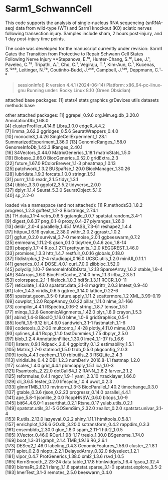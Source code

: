 # Sarm1_SchwannCell
This code supports the analysis of single-nucleus RNA sequencing (snRNA-seq) data from wild-type (WT) and Sarm1 knockout (KO) sciatic nerves following transection injury. Samples include sham, 2 hours post-injury, and 1 day post-injury time points.

The code was developed for the manuscript currently under revision:
Sarm1 Gates the Transition from Protective to Repair Schwann Cell States Following Nerve Injury
**Stepanova, E.¹⁶, Hunter-Chang, S.¹², Lee, J.¹, Pavelec, C.⁷⁸, Tripathi, A.¹, Cho, C.¹, Vegiraju, T.¹, Kim-Aun, C.¹, Kucenas, S.¹²⁴⁶, Leitinger, N.⁷⁸, Coutinho-Budd, J.²⁴⁶, Campbell, J.¹²⁶, Deppmann, C.¹–⁶


> sessionInfo()
R version 4.4.1 (2024-06-14)
Platform: x86_64-pc-linux-gnu
Running under: Rocky Linux 8.10 (Green Obsidian)

attached base packages:
[1] stats4    stats     graphics  grDevices utils     datasets  methods   base     

other attached packages:
 [1] ggrepel_0.9.6               org.Mm.eg.db_3.20.0         AnnotationDbi_1.68.0       
 [4] clusterProfiler_4.14.6      Libra_1.0.0                 edgeR_4.4.2                
 [7] limma_3.62.2                ggridges_0.5.6              SeuratWrappers_0.4.0       
[10] monocle3_1.4.26             SingleCellExperiment_1.28.1 SummarizedExperiment_1.36.0
[13] GenomicRanges_1.58.0        GenomeInfoDb_1.42.3         IRanges_2.40.1             
[16] S4Vectors_0.44.0            MatrixGenerics_1.18.1       matrixStats_1.5.0          
[19] Biobase_2.66.0              BiocGenerics_0.52.0         gridExtra_2.3              
[22] future_1.67.0               RColorBrewer_1.1-3          pheatmap_1.0.13            
[25] patchwork_1.3.2             BUSpaRse_1.20.0             BiocManager_1.30.26        
[28] lubridate_1.9.3             forcats_1.0.0               stringr_1.5.1              
[31] purrr_1.1.0                 readr_2.1.5                 tidyr_1.3.1                
[34] tibble_3.3.0                ggplot2_3.5.2               tidyverse_2.0.0            
[37] dplyr_1.1.4                 Seurat_5.3.0                SeuratObject_5.1.0         
[40] sp_2.2-0                   

loaded via a namespace (and not attached):
  [1] R.methodsS3_1.8.2        progress_1.2.3           goftest_1.2-3            Biostrings_2.74.1       
  [5] TH.data_1.1-4            vctrs_0.6.5              ggtangle_0.0.7           spatstat.random_3.4-1   
  [9] digest_0.6.37            png_0.1-8                proxy_0.4-27             plyranges_1.26.0        
 [13] deldir_2.0-4             parallelly_1.45.1        MASS_7.3-61              reshape2_1.4.4          
 [17] httpuv_1.6.16            qvalue_2.38.0            withr_3.0.2              ggrastr_1.0.2           
 [21] ggfun_0.2.0              survival_3.7-0           memoise_2.0.1            ggbeeswarm_0.7.2        
 [25] emmeans_1.11.2-8         gson_0.1.0               tidytree_0.4.6           zoo_1.8-14              
 [29] pbapply_1.7-4            R.oo_1.27.1              prettyunits_1.2.0        KEGGREST_1.46.0         
 [33] promises_1.3.3           httr_1.4.7               restfulr_0.0.16          globals_0.18.0          
 [37] fitdistrplus_1.2-4       rstudioapi_0.16.0        UCSC.utils_1.2.0         miniUI_0.1.1.1          
 [41] generics_0.1.4           DOSE_4.0.1               curl_7.0.0               zlibbioc_1.52.0         
 [45] polyclip_1.10-7          GenomeInfoDbData_1.2.13  SparseArray_1.6.2        xtable_1.8-4            
 [49] S4Arrays_1.6.0           BiocFileCache_2.14.0     hms_1.1.3                irlba_2.3.5.1           
 [53] colorspace_2.1-1         filelock_1.0.3           hdf5r_1.3.11             ROCR_1.0-11             
 [57] reticulate_1.43.0        spatstat.data_3.1-8      magrittr_2.0.3           lmtest_0.9-40           
 [61] later_1.4.3              viridis_0.6.5            ggtree_3.14.0            lattice_0.22-6          
 [65] spatstat.geom_3.5-0      future.apply_1.11.2      scattermore_1.2          XML_3.99-0.19           
 [69] cowplot_1.2.0            RcppAnnoy_0.0.22         pillar_1.11.0            nlme_3.1-166            
 [73] compiler_4.4.1           RSpectra_0.16-2          stringi_1.8.7            tensor_1.5.1            
 [77] minqa_1.2.8              GenomicAlignments_1.42.0 plyr_1.8.9               crayon_1.5.3            
 [81] abind_1.4-8              BiocIO_1.16.0            blme_1.0-6               gridGraphics_0.5-1      
 [85] locfit_1.5-9.12          bit_4.6.0                sandwich_3.1-1           fastmatch_1.1-6         
 [89] codetools_0.2-20         multcomp_1.4-28          plotly_4.11.0            mime_0.13               
 [93] splines_4.4.1            Rcpp_1.1.0               fastDummies_1.7.5        dbplyr_2.5.0            
 [97] blob_1.2.4               AnnotationFilter_1.30.0  lme4_1.1-37              fs_1.6.6                
[101] listenv_0.9.1            Rdpack_2.6.4             ggplotify_0.1.2          estimability_1.5.1      
[105] Matrix_1.7-0             statmod_1.5.0            tzdb_0.5.0               pkgconfig_2.0.3         
[109] tools_4.4.1              cachem_1.1.0             rbibutils_2.3            RSQLite_2.4.3           
[113] viridisLite_0.4.2        DBI_1.2.3                numDeriv_2016.8-1.1      fastmap_1.2.0           
[117] scales_1.4.0             grid_4.4.1               pbmcapply_1.5.1          ica_1.0-3               
[121] Rsamtools_2.22.0         dotCall64_1.2            RANN_2.6.2               farver_2.1.2            
[125] reformulas_0.4.1         mgcv_1.9-1               yaml_2.3.10              rtracklayer_1.66.0      
[129] cli_3.6.5                tester_0.2.0             lifecycle_1.0.4          uwot_0.2.3              
[133] glmmTMB_1.1.10           mvtnorm_1.3-3            BiocParallel_1.40.2      timechange_0.3.0        
[137] gtable_0.3.6             rjson_0.2.23             progressr_0.14.0         parallel_4.4.1          
[141] ape_5.8-1                jsonlite_2.0.0           RcppHNSW_0.6.0           bitops_1.0-9            
[145] bit64_4.6.0-1            assertthat_0.2.1         Rtsne_0.17               yulab.utils_0.2.1       
[149] spatstat.utils_3.1-5     GOSemSim_2.32.0          zeallot_0.2.0            spatstat.univar_3.1-4   
[153] R.utils_2.13.0           lazyeval_0.2.2           shiny_1.11.1             htmltools_0.5.8.1       
[157] enrichplot_1.26.6        GO.db_3.20.0             sctransform_0.4.2        rappdirs_0.3.3          
[161] ensembldb_2.30.0         glue_1.8.0               spam_2.11-1              httr2_1.0.5             
[165] XVector_0.46.0           RCurl_1.98-1.17          treeio_1.30.0            BSgenome_1.74.0         
[169] boot_1.3-31              igraph_2.1.4             TMB_1.9.16               R6_2.6.1                
[173] DESeq2_1.46.0            labeling_0.4.3           GenomicFeatures_1.58.0   cluster_2.1.8.1         
[177] aplot_0.2.8              nloptr_2.2.1             DelayedArray_0.32.0      tidyselect_1.2.1        
[181] vipor_0.4.7              ProtGenerics_1.38.0      xml2_1.3.6               rsvd_1.0.5              
[185] KernSmooth_2.23-24       data.table_1.17.8        htmlwidgets_1.6.4        fgsea_1.32.4            
[189] biomaRt_2.62.1           rlang_1.1.6              spatstat.sparse_3.1-0    spatstat.explore_3.5-2  
[193] lmerTest_3.1-3           remotes_2.5.0            beeswarm_0.4.0
